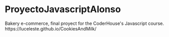 # ProyectoJavascriptAlonso
<p align="left">
Bakery e-commerce, final proyect for the CoderHouse's Javascript course.
https://luceleste.github.io/CookiesAndMilk/</p>



